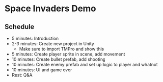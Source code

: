 # Space Invaders Demo
 
## Schedule
- 5 minutes: Introduction
- 2-3 minutes: Create new project in Unity
  - Make sure to import TMPro and show this
- 5 minutes: Create player sprite in scene, add movement
- 10 minutes: Create bullet prefab, add shooting
- 10 minutes: Create enemy prefab and set up logic to player and whatnot
- 10 minutes: UI and game over
- Rest: Q&A
